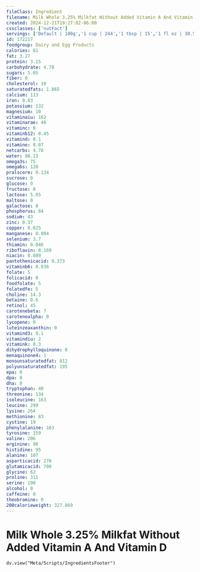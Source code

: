 ```yaml
---
fileClass: Ingredient
filename: Milk Whole 3.25% Milkfat Without Added Vitamin A And Vitamin D
created: 2024-12-21T19:27:02-06:00
cssclasses: ['nutFact']
servings: ['Default | 100g','1 cup | 244','1 tbsp | 15','1 fl oz | 30.5','1 quart | 976']
id: 172217
foodgroup: Dairy and Egg Products
calories: 61
fat: 3.27
protein: 3.15
carbohydrate: 4.78
sugars: 5.05
fiber: 0
cholesterol: 10
saturatedfats: 1.865
calcium: 113
iron: 0.03
potassium: 132
magnesium: 10
vitaminaiu: 162
vitaminarae: 46
vitaminc: 0
vitaminb12: 0.45
vitamind: 0.1
vitamine: 0.07
netcarbs: 4.78
water: 88.13
omega3s: 75
omega6s: 120
pralscore: 0.134
sucrose: 0
glucose: 0
fructose: 0
lactose: 5.05
maltose: 0
galactose: 0
phosphorus: 84
sodium: 43
zinc: 0.37
copper: 0.025
manganese: 0.004
selenium: 3.7
thiamin: 0.046
riboflavin: 0.169
niacin: 0.089
pantothenicacid: 0.373
vitaminb6: 0.036
folate: 5
folicacid: 0
foodfolate: 5
folatedfe: 5
choline: 14.3
betaine: 0.6
retinol: 45
carotenebeta: 7
carotenealpha: 0
lycopene: 0
luteinzeaxanthin: 0
vitamind3: 0.1
vitamindiu: 2
vitamink: 0.3
dihydrophylloquinone: 0
menaquinone4: 1
monounsaturatedfat: 812
polyunsaturatedfat: 195
epa: 0
dpa: 0
dha: 0
tryptophan: 40
threonine: 134
isoleucine: 163
leucine: 299
lysine: 264
methionine: 83
cystine: 19
phenylalanine: 163
tyrosine: 159
valine: 206
arginine: 90
histidine: 95
alanine: 107
asparticacid: 270
glutamicacid: 708
glycine: 62
proline: 311
serine: 190
alcohol: 0
caffeine: 0
theobromine: 0
200calorieweight: 327.869
---
```


# Milk Whole 3.25% Milkfat Without Added Vitamin A And Vitamin D

```dataviewjs
dv.view("Meta/Scripts/IngredientsFooter")
```
